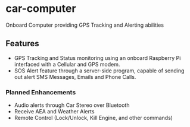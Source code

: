 # car-computer
Onboard Computer providing GPS Tracking and Alerting abilities

## Features
- GPS Tracking and Status monitoring using an onboard Raspberry Pi interfaced with a Cellular and GPS modem.
- SOS Alert feature through a server-side program, capable of sending out alert SMS Messages, Emails and Phone Calls.


### Planned Enhancements
- Audio alerts through Car Stereo over Bluetooth
- Receive AEA and Weather Alerts
- Remote Control (Lock/Unlock, Kill Engine, and other commands)
